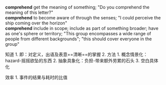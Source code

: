 **comprehend**
get the meaning of something; "Do you comprehend the meaning of this letter?"  
**comprehend**
to become aware of through the senses; "I could perceive the ship coming over the horizon"  
**comprehend**
include in scope; include as part of something broader; have as one's sphere or territory; "This group encompasses a wide range of people from different backgrounds"; "this should cover everyone in the group"  

知道
	1. 即：对定义，出语及表意==清晰==的掌握
	2. 方法
		1. 概念情景化：hazard-摇摇欲坠的东西
		2. 抽象具象化：负担-带来额外劳累的石头
		3. 空白具体化

效率
	1. 事件的结果与耗时的比值